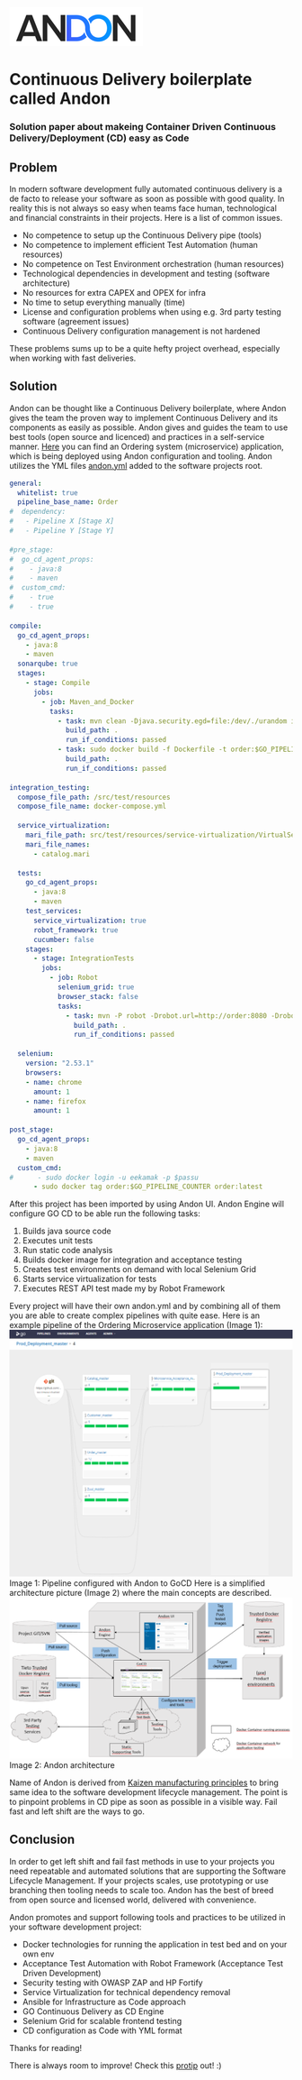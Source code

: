 ![Andon Logo](https://github.com/tieto-andon/andon/blob/master/pics/Andon_logo.PNG)
# Continuous Delivery boilerplate called Andon
### Solution paper about makeing Container Driven Continuous Delivery/Deployment (CD) easy as Code

## Problem

In modern software development fully automated continuous delivery is a de facto to release your software as soon as possible with good quality. In reality this is not always so easy when teams face human, technological and financial constraints in their projects. Here is a list of common issues.

* No competence to setup up the Continuous Delivery pipe (tools) <br>
* No competence to implement efficient Test Automation (human resources) <br>
* No competence on Test Environment orchestration (human resources) <br>
* Technological dependencies in development and testing (software architecture) <br>
* No resources for extra CAPEX and OPEX for infra <br>
* No time to setup everything manually (time) <br>
* License and configuration problems when using e.g. 3rd party testing software (agreement issues) <br>
* Continuous Delivery configuration management is not hardened <br>

These problems sums up to be a quite hefty project overhead, especially when working with fast deliveries.

## Solution

Andon can be thought like a Continuous Delivery boilerplate, where Andon gives the team the proven way to implement Continuous Delivery and its components as easily as possible. Andon gives and guides the team to use best tools (open source and licenced) and practices in a self-service manner. [Here](https://github.com/tieto-devops-demos) you can find an Ordering system (microservice) application, which is being deployed using Andon configuration and tooling. Andon utilizes the YML files [andon.yml](https://github.com/tieto-devops-demos/microservice-demo-order/blob/master/andon.yml) added to the software projects root. 
```yml
general:
  whitelist: true
  pipeline_base_name: Order
#  dependency:
#   - Pipeline X [Stage X]
#   - Pipeline Y [Stage Y]

#pre_stage:
#  go_cd_agent_props:
#    - java:8
#    - maven
#  custom_cmd:
#    - true
#    - true

compile:
  go_cd_agent_props:
    - java:8
    - maven
  sonarqube: true
  stages:
    - stage: Compile
      jobs:
        - job: Maven_and_Docker
          tasks:
            - task: mvn clean -Djava.security.egd=file:/dev/./urandom install
              build_path: .
              run_if_conditions: passed
            - task: sudo docker build -f Dockerfile -t order:$GO_PIPELINE_COUNTER .
              build_path: .
              run_if_conditions: passed

integration_testing:
  compose_file_path: /src/test/resources
  compose_file_name: docker-compose.yml

  service_virtualization:
    mari_file_path: src/test/resources/service-virtualization/VirtualServices
    mari_file_names:
      - catalog.mari

  tests:
    go_cd_agent_props:
      - java:8
      - maven
    test_services:
      service_virtualization: true
      robot_framework: true
      cucumber: false
    stages:
      - stage: IntegrationTests
        jobs:
          - job: Robot
            selenium_grid: true
            browser_stack: false
            tasks:
              - task: mvn -P robot -Drobot.url=http://order:8080 -Drobot.remote_url=http://hub:4444/wd/hub -Drobot.browser=chrome install
                build_path: .
                run_if_conditions: passed

  selenium:
    version: "2.53.1"
    browsers:
    - name: chrome
      amount: 1
    - name: firefox
      amount: 1

post_stage:
  go_cd_agent_props:
    - java:8
    - maven
  custom_cmd:
#      - sudo docker login -u eekamak -p $passu
      - sudo docker tag order:$GO_PIPELINE_COUNTER order:latest
```
After this project has been imported by using Andon UI. Andon Engine will configure GO CD to be able run the following tasks:
1. Builds java source code <br>
2. Executes unit tests <br>
3. Run static code analysis <br>
4. Builds docker image for integration and acceptance testing <br>
5. Creates test environments on demand with local Selenium Grid <br>
6. Starts service virtualization for tests <br>
7. Executes REST API test made my by Robot Framework <br>


Every project will have their own andon.yml and by combining all of them you are able to create complex pipelines with quite ease. Here is an example pipeline of the Ordering Microservice application (Image 1):
![Product Deployment master](https://github.com/tieto-andon/andon/blob/master/pics/prod_deployment_master.PNG)
Image 1: Pipeline configured with Andon to GoCD
Here is a simplified architecture picture (Image 2) where the main concepts are described.
![Andon architecture](https://github.com/tieto-andon/andon/blob/master/pics/andon_overview.png)
Image 2: Andon architecture

Name of Andon is derived from [Kaizen manufacturing principles](https://en.wikipedia.org/wiki/Andon_\(manufacturing\)) to bring same idea to the software development lifecycle management. The point is to pinpoint problems in CD pipe as soon as possible in a visible way. Fail fast and left shift are the ways to go. 

## Conclusion
In order to get left shift and fail fast methods in use to your projects you need repeatable and automated solutions that are supporting the Software Lifecycle Management. If your projects scales, use prototyping or use branching then tooling needs to scale too. Andon has the best of breed from open source and licensed world, delivered with convenience. 

Andon promotes and support following tools and practices to be utilized in your software development project:
* Docker technologies for running the application in test bed and on your own env
* Acceptance Test Automation with Robot Framework (Acceptance Test Driven Development)
* Security testing with OWASP ZAP and HP Fortify
* Service Virtualization for technical dependency removal
* Ansible for Infrastructure as Code approach
* GO Continuous Delivery as CD Engine
* Selenium Grid for scalable frontend testing
* CD configuration as Code with YML format

Thanks for reading!


There is always room to improve! Check this [protip](https://www.ted.com/talks/terry_moore_how_to_tie_your_shoes?language=en) out! :)
